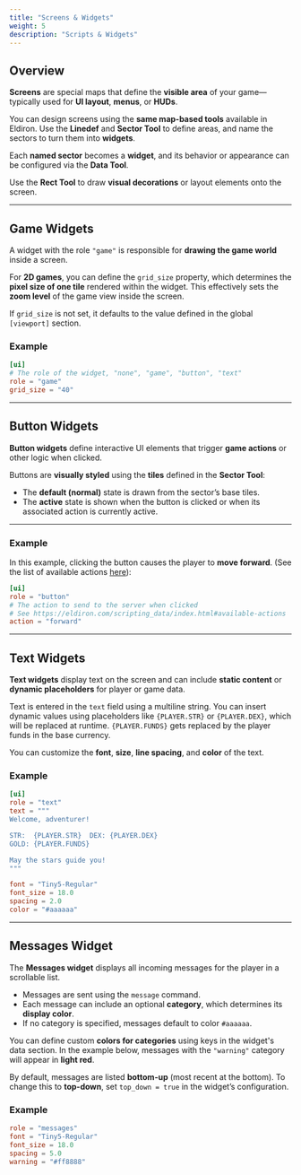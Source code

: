 ```yaml
---
title: "Screens & Widgets"
weight: 5
description: "Scripts & Widgets"
---
```


## Overview

**Screens** are special maps that define the **visible area** of your game—typically used for **UI layout**, **menus**, or **HUDs**.

You can design screens using the **same map-based tools** available in Eldiron. Use the **Linedef** and **Sector Tool** to define areas, and name the sectors to turn them into **widgets**.

Each **named sector** becomes a **widget**, and its behavior or appearance can be configured via the **Data Tool**.

Use the **Rect Tool** to draw **visual decorations** or layout elements onto the screen.

---

## Game Widgets

A widget with the role `"game"` is responsible for **drawing the game world** inside a screen.

For **2D games**, you can define the `grid_size` property, which determines the **pixel size of one tile** rendered within the widget.
This effectively sets the **zoom level** of the game view inside the screen.

If `grid_size` is not set, it defaults to the value defined in the global `[viewport]` section.

### Example

```toml
[ui]
# The role of the widget, "none", "game", "button", "text"
role = "game"
grid_size = "40"
```

---

## Button Widgets

**Button widgets** define interactive UI elements that trigger **game actions** or other logic when clicked.

Buttons are **visually styled** using the **tiles** defined in the **Sector Tool**:
- The **default (normal)** state is drawn from the sector’s base tiles.
- The **active** state is shown when the button is clicked or when its associated action is currently active.

---

### Example

In this example, clicking the button causes the player to **move forward**.
(See the list of available actions [here](scripting_data/index.html#available-actions)):

```toml
[ui]
role = "button"
# The action to send to the server when clicked
# See https://eldiron.com/scripting_data/index.html#available-actions
action = "forward"
```

---

## Text Widgets

**Text widgets** display text on the screen and can include **static content** or **dynamic placeholders** for player or game data.

Text is entered in the `text` field using a multiline string. You can insert dynamic values using placeholders like `{PLAYER.STR}` or `{PLAYER.DEX}`, which will be replaced at runtime. `{PLAYER.FUNDS}` gets replaced by the player funds in the base currency.

You can customize the **font**, **size**, **line spacing**, and **color** of the text.

### Example

```toml
[ui]
role = "text"
text = """
Welcome, adventurer!

STR:  {PLAYER.STR}  DEX: {PLAYER.DEX}
GOLD: {PLAYER.FUNDS}

May the stars guide you!
"""

font = "Tiny5-Regular"
font_size = 18.0
spacing = 2.0
color = "#aaaaaa"
```

---

## Messages Widget

The **Messages widget** displays all incoming messages for the player in a scrollable list.

- Messages are sent using the `message` command.
- Each message can include an optional **category**, which determines its **display color**.
- If no category is specified, messages default to color `#aaaaaa`.

You can define custom **colors for categories** using keys in the widget's data section.
In the example below, messages with the `"warning"` category will appear in **light red**.

By default, messages are listed **bottom-up** (most recent at the bottom).
To change this to **top-down**, set `top_down = true` in the widget’s configuration.

### Example

```toml
role = "messages"
font = "Tiny5-Regular"
font_size = 18.0
spacing = 5.0
warning = "#ff8888"
```
